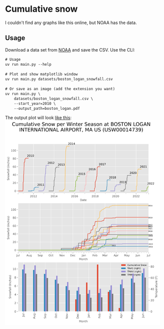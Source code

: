 # Cumulative snow

I couldn't find any graphs like this online, but NOAA has the data.

## Usage

Download a data set from [NOAA](https://www.ncdc.noaa.gov/cdo-web/search?datasetid=DAILY_SUMMARIES#) and save the CSV. Use the CLI:

```
# Usage
uv run main.py --help

# Plot and show matplotlib window
uv run main.py datasets/boston_logan_snowfall.csv

# Or save as an image (add the extension you want)
uv run main.py \
    datasets/boston_logan_snowfall.csv \
    --start_year=2010 \
    --output_path=boston_logan.pdf
```

The output plot will look [like this](https://github.com/aabmass/cumulative-snow/blob/master/boston_logan.pdf): ![Boston Logan](./boston_logan.svg)
